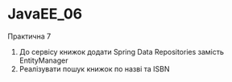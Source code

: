 # JavaEE_06
Практична 7
1. До сервісу книжок додати Spring Data Repositories замість EntityManager
2. Реалізувати пошук книжок по назві та ISBN

